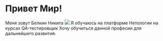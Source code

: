 # Привет Мир!

 Меня зовут Белкин Никита
![](https://png.pngtree.com/background/20210711/original/pngtree-blue-and-pink-smoke-background-png-and-psd-download-picture-image_1158410.jpg)
 Я обучаюсь на платформе Нетологии на курсах QA-тестировщик
  Хочу обучиться данной професии для дальнейшего развития.